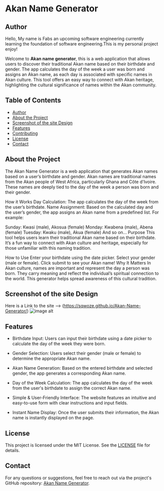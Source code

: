 # Akan Name Generator

## Author
Hello, My name is Fabs an upcoming software engineering currently learning the foundation of software engineering.This is my personal project enjoy!

Welcome to **Akan name generator**, this is a web application that allows users to discover their traditional Akan name based on their birthdate and gender. The app calculates the day of the week a user was born and assigns an Akan name, as each day is associated with specific names in Akan culture. This tool offers an easy way to connect with Akan heritage, highlighting the cultural significance of names within the Akan community.
## Table of Contents
- [Author](#author)
- [About the Project](#about-the-project)
- [Screenshot of the site Design](#Screenshot-of-the-site-Design)
- [Features](#features)
- [Contributing](#contributing)
- [License](#license)
- [Contact](#contact)

## About the Project
The Akan Name Generator is a web application that generates Akan names based on a user’s birthdate and gender. Akan names are traditional names from the Akan people of West Africa, particularly Ghana and Côte d'Ivoire. These names are deeply tied to the day of the week a person was born and their gender.

How it Works
Day Calculation: The app calculates the day of the week from the user’s birthdate.
Name Assignment: Based on the calculated day and the user’s gender, the app assigns an Akan name from a predefined list.
For example:

Sunday: Kwasi (male), Akosua (female)
Monday: Kwabena (male), Abena (female)
Tuesday: Kwaku (male), Akua (female)
And so on...
Purpose
This tool helps users learn their traditional Akan name based on their birthdate. It’s a fun way to connect with Akan culture and heritage, especially for those unfamiliar with this naming tradition.

How to Use
Enter your birthdate using the date picker.
Select your gender (male or female).
Click submit to see your Akan name!
Why It Matters
In Akan culture, names are important and represent the day a person was born. They carry meaning and reflect the individual’s spiritual connection to the world. This generator helps spread awareness of this cultural tradition.

## Screenshot of the site Design
Here is a Link to the site --> (https://sqwoze.github.io/Akan-Name-Generator/)
![image alt]()

## Features
- Birthdate Input: Users can input their birthdate using a date picker to calculate the day of the week they were born.

- Gender Selection: Users select their gender (male or female) to determine the appropriate Akan name.

- Akan Name Generation: Based on the entered birthdate and selected gender, the app generates a corresponding Akan name.

- Day of the Week Calculation: The app calculates the day of the week from the user's birthdate to assign the correct Akan name.

- Simple & User-Friendly Interface: The website features an intuitive and easy-to-use form with clear instructions and input fields.

- Instant Name Display: Once the user submits their information, the Akan name is instantly displayed on the page.

## License
This project is licensed under the MIT License. See the [LICENSE]() file for details.

## Contact
For any questions or suggestions, feel free to reach out via the project's GitHub repository: [Akan Name Generator](https://github.com/Sqwoze/Akan-Name-Generator).